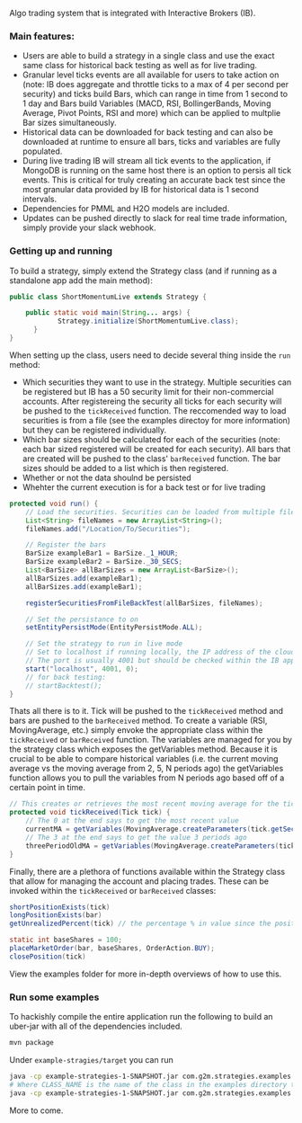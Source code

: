 Algo trading system that is integrated with Interactive Brokers (IB). 

### Main features:
- Users are able to build a strategy in a single class and use the exact same class for historical back testing as well as for live trading. 
- Granular level ticks events are all available for users to take action on (note: IB does aggregate and throttle ticks to a max of 4 per second per security) and ticks build Bars, which can range in time from 1 second to 1 day and Bars build Variables (MACD, RSI, BollingerBands, Moving Average, Pivot Points, RSI and more) which can be applied to multplie Bar sizes simultaneously.
- Historical data can be downloaded for back testing and can also be downloaded at runtime to ensure all bars, ticks and variables are fully populated.
- During live trading IB will stream all tick events to the application, if MongoDB is running on the same host there is an option to persis all tick events. This is critical for truly creating an accurate back test since the most granular data provided by IB for historical data is 1 second intervals. 
- Dependencies for PMML and H2O models are included.
- Updates can be pushed directly to slack for real time trade information, simply provide your slack webhook.

### Getting up and running

To build a strategy, simply extend the Strategy class (and if running as a standalone app add the main method):

```java
public class ShortMomentumLive extends Strategy {

  	public static void main(String... args) {
		    Strategy.initialize(ShortMomentumLive.class);
	  }
}
```

When setting up the class, users need to decide several thing inside the `run` method:
- Which securities they want to use in the strategy. Multiple securities can be registered but IB has a 50 security limit for their non-commercial accounts. After registereing the security all ticks for each security will be pushed to the `tickReceived` function. The reccomended way to load securities is from a file (see the examples directoy for more information) but they can be registered individually.
- Which bar sizes should be calculated for each of the securities (note: each bar sized registered will be created for each security). All bars that are created will be pushed to the class' `barReceived` function. The bar sizes should be added to a list which is then registered.
- Whether or not the data shoulnd be persisted
- Whehter the current execution is for a back test or for live trading


```java
protected void run() {
    // Load the securities. Securities can be loaded from multiple files or from a single file.
    List<String> fileNames = new ArrayList<String>();
    fileNames.add("/Location/To/Securities");

    // Register the bars
    BarSize exampleBar1 = BarSize._1_HOUR;
    BarSize exampleBar2 = BarSize._30_SECS;
    List<BarSize> allBarSizes = new ArrayList<BarSize>();
    allBarSizes.add(exampleBar1);
    allBarSizes.add(exampleBar1);

    registerSecuritiesFromFileBackTest(allBarSizes, fileNames);

    // Set the persistance to on
    setEntityPersistMode(EntityPersistMode.ALL);

    // Set the strategy to run in live mode
    // Set to localhost if running locally, the IP address of the cloud instance if not running locally
    // The port is usually 4001 but should be checked within the IB application
    start("localhost", 4001, 0);
    // for back testing:
    // startBacktest();
}
```

Thats all there is to it. Tick will be pushed to the `tickReceived` method and bars are pushed to the `barReceived` method. To create a variable (RSI, MovingAverage, etc.) simply envoke the appropriate class within the `tickReceived` or `barReceived` function. The variables are managed for you by the strategy class which exposes the getVariables method. Because it is crucial to be able to compare historical variables (i.e. the current moving average vs the moving average from 2, 5, N periods ago) the getVariables function allows you to pull the variables from N periods ago based off of a certain point in time.

```java
// This creates or retrieves the most recent moving average for the tick that was creat
protected void tickReceived(Tick tick) {
    // The 0 at the end says to get the most recent value
    currentMA = getVariables(MovingAverage.createParameters(tick.getSecurity().getKey(), exampleBar1, 9),tick.getDateTime(), 0));
    // The 3 at the end says to get the value 3 periods ago
    threePeriodOldMA = getVariables(MovingAverage.createParameters(tick.getSecurity().getKey(), exampleBar1, 9),tick.getDateTime(), 0));
}
```

Finally, there are a plethora of functions available within the Strategy class that allow for managing the account and placing trades. These can be invoked within the `tickReceived` or `barReceived` classes:

```java
shortPositionExists(tick)
longPositionExists(bar)
getUnrealizedPercent(tick) // the percentage % in value since the position opened

static int baseShares = 100;
placeMarketOrder(bar, baseShares, OrderAction.BUY);
closePosition(tick)
```

View the examples folder for more in-depth overviews of how to use this.

### Run some examples

To hackishly compile the entire application run the following to build an uber-jar with all of the dependencies included.
```bash
mvn package
```

Under `example-stragies/target` you can run 
```bash
java -cp example-strategies-1-SNAPSHOT.jar com.g2m.strategies.examples.CLASS_NAME
# Where CLASS_NAME is the name of the class in the examples directory that you want to run, i.e.:
java -cp example-strategies-1-SNAPSHOT.jar com.g2m.strategies.examples.MovingAverage_Example
```

More to come.


